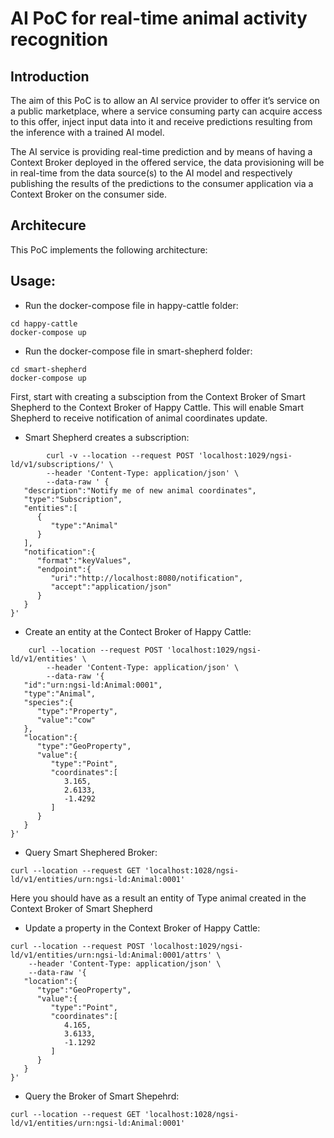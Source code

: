 # AI PoC for real-time animal activity recognition

## Introduction
The aim of this PoC is to allow an AI service provider to offer it’s service on a public marketplace, where a service consuming party can acquire access to this offer, inject input data into it and receive predictions resulting from the inference with a trained AI model.

The AI service is providing real-time prediction and by means of having a Context Broker deployed in the offered service, the data provisioning will be in real-time from the data source(s) to the AI model and respectively publishing the results of the predictions to the consumer application via a Context Broker on the consumer side. 

## Architecure
This PoC implements the following architecture: 



## Usage:
* Run the docker-compose file in happy-cattle folder: 
```shell 
cd happy-cattle
docker-compose up
 ```
* Run the docker-compose file in smart-shepherd folder: 
```shell 
cd smart-shepherd
docker-compose up
 ```

First, start with creating a subsciption from the Context Broker of Smart Shepherd to the Context Broker of Happy Cattle. This will enable Smart Shepherd to receive notification of animal coordinates update. 

* Smart Shepherd creates a subscription:
```shell
        curl -v --location --request POST 'localhost:1029/ngsi-ld/v1/subscriptions/' \
        --header 'Content-Type: application/json' \
        --data-raw ' {
   "description":"Notify me of new animal coordinates",
   "type":"Subscription",
   "entities":[
      {
         "type":"Animal"
      }
   ],
   "notification":{
      "format":"keyValues",
      "endpoint":{
         "uri":"http://localhost:8080/notification",
         "accept":"application/json"
      }
   }
}'
  ```
* Create an entity at the Contect Broker of Happy Cattle:
```shell
    curl --location --request POST 'localhost:1029/ngsi-ld/v1/entities' \
        --header 'Content-Type: application/json' \
        --data-raw '{
   "id":"urn:ngsi-ld:Animal:0001",
   "type":"Animal",
   "species":{
      "type":"Property",
      "value":"cow"
   },
   "location":{
      "type":"GeoProperty",
      "value":{
         "type":"Point",
         "coordinates":[
            3.165,
            2.6133,
            -1.4292
         ]
      }
   }
}'
```
* Query Smart Shephered Broker: 
```shell
curl --location --request GET 'localhost:1028/ngsi-ld/v1/entities/urn:ngsi-ld:Animal:0001'
``` 

Here you should have as a result an entity of Type animal created in the Context Broker of Smart Shepherd

* Update a property in the Context Broker of Happy Cattle: 
```shell
curl --location --request POST 'localhost:1029/ngsi-ld/v1/entities/urn:ngsi-ld:Animal:0001/attrs' \
    --header 'Content-Type: application/json' \
    --data-raw '{
   "location":{
      "type":"GeoProperty",
      "value":{
         "type":"Point",
         "coordinates":[
            4.165,
            3.6133,
            -1.1292
         ]
      }
   }
}'
```
* Query the Broker of Smart Shepehrd:
 ```shell
 curl --location --request GET 'localhost:1028/ngsi-ld/v1/entities/urn:ngsi-ld:Animal:0001'
 ``` 
 
